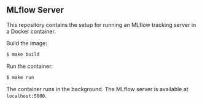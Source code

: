 ## MLflow Server

This repository contains the setup for running an MLflow tracking server in a Docker container.

Build the image:

```bash
$ make build
```

Run the container:

```bash
$ make run
```

The container runs in the background. The MLflow server is available at `localhost:5000`.
